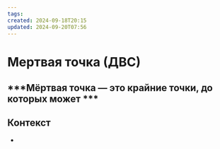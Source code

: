 ```yaml
---
tags: 
created: 2024-09-18T20:15
updated: 2024-09-20T07:56
---
```

# Мертвая точка (ДВС)

## ***Мёртвая точка — это крайние точки, до которых может ***

## Контекст
- 

